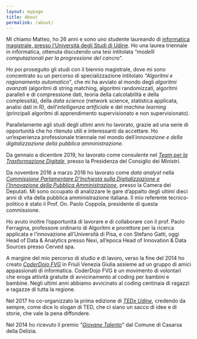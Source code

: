 ```yaml
---
layout: mypage
title: About
permalink: /about/
---
```


Mi chiamo Matteo, ho 26 anni e sono uno studente laureando di [informatica magistrale, presso l’Università degli Studi di Udine][informaticauniudlink]. Ho una laurea triennale in informatica, ottenuta discutendo una tesi intitolata “<i>modelli computazionali per la progressione del cancro</i>“.

Ho poi proseguito gli studi con il biennio magistrale, dove mi sono concentrato su un percorso di specializzazione intitolato <i>“Algoritmi e ragionamento automatico“</i>, che mi ha avviato al mondo degli <i>algoritmi avanzati</i> (algoritmi di string matching, algoritmi randomizzati, algoritmi paralleli e di compressione dati, teoria della calcolabilità e della complessità), della <i>data science</i> (network science, statistica applicata, analisi dati in R), dell’<i>intelligenza artificiale</i> e del <i>machine learning</i> (principali algoritmi di apprendimento supervisionato e non supervisionato).

Parallelamente agli studi degli ultimi anni ho lavorato, grazie ad una serie di opportunità che ho ritenuto utili e interessanti da accettare. Ho un’esperienza professionale triennale nel mondo dell’<i>innovazione e della digitalizzazione della pubblica amministrazione.</i>

Da gennaio a dicembre 2019, ho lavorato come consulente nel <i>[Team per la Trasformazione Digitale][teamdigitalelink]</i>, presso la Presidenza del Consiglio dei Ministri.

Da novembre 2016 a marzo 2018 ho lavorato come <i>data analyst</i> nella <i>[Commissione Parlamentare D’Inchiesta sulla Digitalizzazione e l’Innovazione della Pubblica Amministrazione][commissionedigitalelink]</i>, presso la Camera dei Deputati. Mi sono occupato di analizzare le gare d’appalto degli ultimi dieci anni di vita della pubblica amministrazione italiana. Il mio referente tecnico-politico è stato il Prof. On. Paolo Coppola, presidente di questa commissione.

Ho avuto inoltre l’opportunità di lavorare e di collaborare con il prof. Paolo Ferragina, professore ordinario di Algoritmi e prorettore per la ricerca applicata e l’innovazione all’Università di Pisa, e con Stefano Gatti, oggi Head of Data & Analytics presso Nexi, all’epoca Head of Innovation & Data Sources presso Cerved spa.

A margine del mio percorso di studio e di lavoro, verso la fine del 2014 ho creato <i>[CoderDojo FVG][coderdojolink]</i> in Friuli Venezia Giulia assieme ad un gruppo di amici appassionati di informatica. CoderDojo FVG è un movimento di volontari che eroga attività gratuite di avvicinamento al coding per bambini e bambine. Negli ultimi anni abbiamo avvicinato al coding centinaia di ragazzi e ragazze di tutta la regione.

Nel 2017 ho co-organizzato la prima edizione di <i>[TEDx Udine][tedxudinelink]</i>, credendo da sempre, come dice lo slogan di TED, che ci siano un sacco di idee e di storie, che vale la pena diffondere.

Nel 2014 ho ricevuto il premio <i>"[Giovane Talento][giovanetalentolink]"</i> dal Comune di Casarsa della Delizia.

[informaticauniudlink]: https://www.dmif.uniud.it/
[teamdigitalelink]: https://teamdigitale.governo.it/
[commissionedigitalelink]: https://docs.italia.it/italia/relazioni-commissioni-parlamentari/relazionecommissionedigitale-docs/it/bozza/index.html
[coderdojolink]: http://www.coderdojofvg.it
[tedxudinelink]: http://www.tedxudine.com
[giovanetalentolink]: https://procasarsa.org/articoli/cittadino-dellanno-humanitas-giovane-talento-premi-a-bagnarol-troia-e-sas-casarsa/
